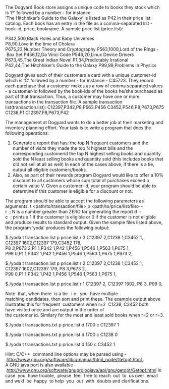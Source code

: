 
The Dogyard Book store assigns a unique code to books they stock which is ‘P’ followed by a number - for instance,
‘The Hitchhiker’s Guide to the Galaxy’ is listed as P42 in their price list catalog. Each book has an entry in the file as a
comma-separated list - book-id, price, bookname. A sample price list (price.list):

P342,500,Black Holes and Baby Universes
P8,90,Love in the time of Cholera
P675,23,Number Theory and Cryptography
P563,1000,Lord of the Rings ­ Box Set
P456,12,Da Vinci Code
P546,20,Linux Device Drivers
P673,45,The Great Indian Novel
P1,34,Predictably Irrational
P42,44,The Hitchhiker’s Guide to the Galaxy
P99,99,Problems in Physics

Dogyard gives each of their customers a card with a unique customer-id which is ‘C’ followed by a number - for
instance - C45723. They record each purchase that a customer makes as a row of comma separated values - a
customer-id followed by the book-ids of the books he/she purchased as part of that transaction. Thus, a customer
may have one or more transactions in the transaction file. A sample transaction list(transaction.list):
C12397,P342,P8,P563,P456
C3452,P546,P8,P673,P675
C1238,P1
C12397,P8,P673,P42


The management at Dogyard wants to do a better job at their marketing and inventory planning effort. Your task is to
write a program that does the following operations:

1. Generate a report that has:
	the top N frequent customers and the number of visits they made
	the top N highest bills and the corresponding customerid
	the top N highest selling books and quantity sold
	the N least selling books and quantity sold (this includes books that did not sell at all as well)
	In each of the cases above, if there is a tie, output all eligible customers/books.
2. Also, as part of their rewards program Dogyard would like to offer a 10% discount to all customers whose sum total
of purchases exceed a certain value V. Given a customer-id, your program should be able to determine if this
customer is eligible for a discount or not.

The program should be able to accept the following parameters as arguments:
	­t <path/to/transaction/file>
	­p <path/to/price/list/file>
	­r <N> ; N is a number greater than ZERO for generating the report
	­d <V> ­c <customerID> ; prints a 1 if the customer is eligible or 0 if the customer is
	not eligible
and produce results to standard output. Given the sample files listed above, the program ‘yoda’ produces the following output:

$./yoda ­t transaction.list ­p price.list ­r 3
C12397 2,C1238 1,C3452 1,
C12397 1602,C12397 179,C3452 178,
P8 3,P673 2,P1 1,P342 1,P42 1,P456 1,P546 1,P563 1,P675 1,
P99 0,P1 1,P342 1,P42 1,P456 1,P546 1,P563 1,P675 1,P673 2,

$./yoda ­t transaction.list ­p price.list ­r 2
C12397 2,C1238 1,C3452 1,
C12397 1602,C12397 179,
P8 3,P673 2,
P99 0,P1 1,P342 1,P42 1,P456 1,P546 1,P563 1,P675 1,

$./yoda ­t transaction.list ­p price.list ­r 1
C12397 2,
C12397 1602,
P8 3,
P99 0,

Note  that, when there  is a tie  ­ i.e.  you  have multiple  matching candidates, then sort and print these. The example output
above  illustrates this for frequent  customers when r=2 ­ C1238, C3452 both  have visited once and are output in the order of
the customer id. Similary for the most and least sold books when r=2 or r=3.

$./yoda ­t transactions.txt ­p price.list ­d 1700 ­c C12397
1

$./yoda ­t transactions.txt ­p price.list ­d 1700 ­c C1238
0

$./yoda ­t transactions.txt ­p price.list ­d 150 ­c C3452
1

Hint: C/C++  command line options may be parsed using ­ http://www.gnu.org/software/libc/manual/html_node/Getopt.html .
A GNU java port is also available ­ http://www.gnu.org/software/gnuprologjava/api/gnu/getopt/Getopt.html
In  case  you  have trouble,  please  feel  free to reach  out  to  us over  email  and we’d  be  happy  to help  you  out  with  doubts and
clarifications.
